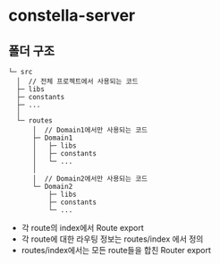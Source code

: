 # constella-server

## 폴더 구조

```
└─ src
  │  // 전체 프로젝트에서 사용되는 코드
  ├─ libs
  ├─ constants
  ├─ ...
  │
  └─ routes
      │  // Domain1에서만 사용되는 코드
      ├─ Domain1
      │   ├─ libs
      │   ├─ constants
      │   └─ ...
      │
      │  // Domain2에서만 사용되는 코드
      └─ Domain2
          ├─ libs
          ├─ constants
          └─ ...
```

- 각 route의 index에서 Route export
- 각 route에 대한 라우팅 정보는 routes/index 에서 정의
- routes/index에서는 모든 route들을 합친 Router export

